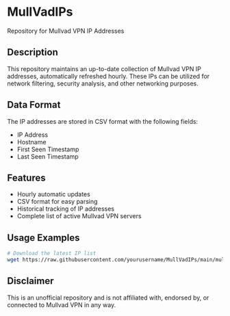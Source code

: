 # MullVadIPs
Repository for Mullvad VPN IP Addresses

## Description
This repository maintains an up-to-date collection of Mullvad VPN IP addresses, automatically refreshed hourly. These IPs can be utilized for network filtering, security analysis, and other networking purposes.

## Data Format
The IP addresses are stored in CSV format with the following fields:
- IP Address
- Hostname
- First Seen Timestamp
- Last Seen Timestamp

## Features
- Hourly automatic updates
- CSV format for easy parsing
- Historical tracking of IP addresses
- Complete list of active Mullvad VPN servers

## Usage Examples
```bash
# Download the latest IP list
wget https://raw.githubusercontent.com/yourusername/MullVadIPs/main/mullvad_ips.csv
```

## Disclaimer
This is an unofficial repository and is not affiliated with, endorsed by, or connected to Mullvad VPN in any way.
